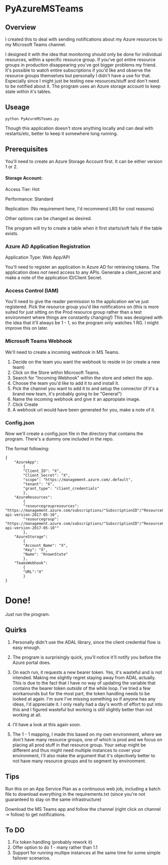 PyAzureMSTeams
======

## Overview

I created this to deal with sending notifications about my Azure resources to my Microsoft Teams channel.

I designed it with the idea that monitoring should only be done for individual resources, within a specific resource group. If you've got entire resource groups in production disappearing you've got bigger problems my friend.  
It's possible to watch entire subscriptions if you'd like and observe the resource groups themselves but personally I didn't have a use for that. Especially since I might just be testing new resources/stuff and don't need to be notified about it.
The program uses an Azure storage account to keep state within it's tables. 

## Useage

```
python PyAzureMSTeams.py 

```

Though this application doesn't store anything locally and can deal with restarts/etc, better to keep it somewhere long running.

## Prerequisites

You'll need to create an Azure Storage Account first. It can be either version 1 or 2.

#### Storage Account: 

Access Tier: Hot

Performance: Standard

Replication: (No requirement here, I'd recommend LRS for cost reasons)

Other options can be changed as desired. 

The program will try to create a table when it first starts/soft fails if the table exists.

### Azure AD Application Registration

Application Type: Web App/API

You'll need to register an application in Azure AD for retrieving tokens.
The application does _not_ need access to any APIs.
Generate a client_secret and make a note of the application ID/Client Secret.

### Access Control (IAM)

You'll need to give the reader permission to the application we've just registered.
Pick the resource group you'd like notifications on (this is more suited for just sitting on the Prod resource group rather than a test environment where things are constantly changing!)
This was designed with the idea that it'll always be 1 - 1, so the program only watches 1 RG. I might improve this on later.

 
### Microsoft Teams Webhook 

We'll need to create a incoming webhook in MS Teams.


1. Decide on the team you want the webhook to reside in (or create a new team)
2. Click on the Store within Microsoft Teams.
3. Search for "Incoming Webhook" within the store and select the app.
4. Choose the team you'd like to add it to and install it.
5. Pick the channel you want to add it to and setup the connector (if it's a brand new team, it's probably going to be "General")
6. Name the incoming webhook and give it an appropiate image. 
7. Click Create
8. A webhook url would have been generated for you, make a note of it.



### Config.json

Now we'll create a config.json file in the directory that contains the program. There's a dummy one included in the repo.

The format following:

```
{
	"AzureApp":
		{
		"Client_ID": "X",
		"Client_Secret": "X",
		"scope": "https://management.azure.com/.default",
		"tenant": "X",
		"grant_type": "client_credentials"
		},
	"AzureResources":
		{
		"resourcegroupresources": "https://management.azure.com/subscriptions/"SubscriptionID"/"ResourceGroupName"/resources?api-version-2017-05-10",
		"resourcegroup": "https://management.azure.com/subscriptions/"SubscriptionID"/"ResourceGroupName"?api-version-2017-05-10"" 
		},	
	"AzureStorage":
		{
		"Account_Name": "X",
		"Key": "X",
		"Name": "KnownState"
		},
	"TeamsWebhook":
		{
		"URL":"X"
		}
}
```

# Done! 

Just run the program.

## Quirks

1. Personally didn't use the ADAL library, since the client credential flow is easy enough. 

2. The program is surprisingly quick, you'll notice it'll notify you before the Azure portal does. 

3. On each run, it requests a new bearer token. Yes, it's wasteful and is not intended. Making me slightly regret staying away from ADAL actually.
This is due to the fact that I have no way of updating the variable that contains the bearer token _outside_ of the while loop. I've tried a few workarounds but for the most part, the token handling needs to be looked at again.
I'm sure I've missing something so if anyone has any ideas, I'd appreciate it. I only really had a day's worth of effort to put into this and I figured wasteful but working is still slightly better than not working at all.

4. I'll have a look at this again soon.


5. The 1 - 1 mapping, I made this based on my own environment, where we don't have many resource groups, one of which is prod and we focus on placing all prod stuff in that resource group. Your setup might be different and thus might need multiple instances to cover your environment, I'll also make the argument that it's objectively better to not have many resource groups and to segment by environment.


## Tips 

Run this on an App Service Plan as a continuous web job, including a batch file to download everything in the requirements.txt (since you're not guaranteed to stay on the same infrastructure)

Download the MS Teams app and follow the channel (right click on channel -> follow)  to get notifications.

## To DO

1. Fix token handling (probably rework it)
2. Offer option to do 1 - many rather than 1.1
3. Support for running multipe instances at the same time for some simple failover scenarios.